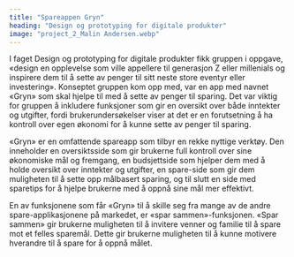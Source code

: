 ```yaml
---
title: "Spareappen Gryn"
heading: "Design og prototyping for digitale produkter"
image: "project_2_Malin Andersen.webp"
---
```


I faget Design og prototyping for digitale produkter fikk gruppen i oppgave, «design en opplevelse som ville appellere til generasjon Z eller millenials og inspirere dem til å sette av penger til sitt neste store eventyr eller investering». Konseptet gruppen kom opp med, var en app med navnet «Gryn» som skal hjelpe til med å sette av penger til sparing. Det var viktig for gruppen å inkludere funksjoner som gir en oversikt over både inntekter og utgifter, fordi brukerundersøkelser viser at det er en forutsetning å ha kontroll over egen økonomi for å kunne sette av penger til sparing. 

«Gryn» er en omfattende spareapp som tilbyr en rekke nyttige verktøy. Den inneholder en oversiktsside som gir brukerne full kontroll over sine økonomiske mål og fremgang, en budsjettside som hjelper dem med å holde oversikt over inntekter og utgifter, en spare-side som gir dem muligheten til å sette opp målbasert sparing, og til slutt en side med sparetips for å hjelpe brukerne med å oppnå sine mål mer effektivt.

En av funksjonene som får «Gryn» til å skille seg fra mange av de andre spare-applikasjonene på markedet, er «spar sammen»-funksjonen. «Spar sammen» gir brukerne muligheten til å invitere venner og familie til å spare mot et felles sparemål. Dette gir brukerne muligheten til å kunne motivere hverandre til å spare for å oppnå målet.

